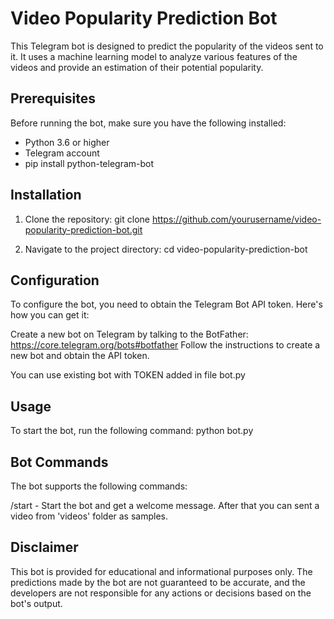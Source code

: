 # Video Popularity Prediction Bot

This Telegram bot is designed to predict the popularity of the videos sent to it. It uses a machine learning model to analyze various features of the videos and provide an estimation of their potential popularity.

## Prerequisites
Before running the bot, make sure you have the following installed:

- Python 3.6 or higher
- Telegram account
- pip install python-telegram-bot

## Installation

1. Clone the repository:
git clone https://github.com/yourusername/video-popularity-prediction-bot.git

2. Navigate to the project directory:
cd video-popularity-prediction-bot

## Configuration
To configure the bot, you need to obtain the Telegram Bot API token. Here's how you can get it:

Create a new bot on Telegram by talking to the BotFather: https://core.telegram.org/bots#botfather
Follow the instructions to create a new bot and obtain the API token.

You can use existing bot with TOKEN added in file bot.py

## Usage
To start the bot, run the following command:
python bot.py

## Bot Commands
The bot supports the following commands:

/start - Start the bot and get a welcome message.
After that you can sent a video from 'videos' folder as samples.

## Disclaimer
This bot is provided for educational and informational purposes only. The predictions made by the bot are not guaranteed to be accurate, and the developers are not responsible for any actions or decisions based on the bot's output.
